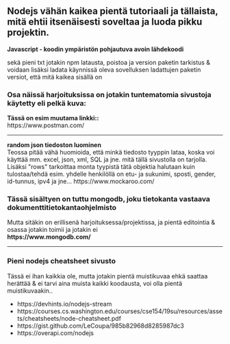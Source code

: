 <h2> Nodejs vähän kaikea pientä tutoriaali ja tällaista, mitä ehtii itsenäisesti soveltaa ja luoda pikku projektin.</h2>
<b> Javascript - koodin ympäristön pohjautuva avoin lähdekoodi</b>

sekä pieni txt jotakin npm latausta, poistoa ja version paketin tarkistus & voidaan lisäksi ladata
käynnissä oleva sovelluksen ladattujen paketin versiot, että mitä kaikea sisällä on

<h3> Osa näissä harjoituksissa on jotakin tuntematomia sivustoja käytetty eli pelkä kuva: </h3>
<b> Tässä on esim muutama linkki:: </b><br>
https://www.postman.com/
<br><hr>
<b> random json tiedoston luominen </b> <br>
Teossa pitää vähä huomioida, että minkä tiedosto tyyppin lataa, koska voi käyttää mm. excel, json, xml, SQL ja jne. mitä tällä sivustolla on tarjolla.
Lisäksi "rows" tarkoittaa monta tyypistä tätä objektia halutaan kuin tulostaa/tehdä esim. yhdelle henkilöllä on etu- ja sukunimi, sposti, gender, id-tunnus, ipv4 ja jne...
https://www.mockaroo.com/

<h3>Tässä sisältyen on tuttu mongodb, joku tietokanta vastaava dokumenttitietokantaohjelmisto </h3>
Mutta sitäkin on erillisenä harjoituksessa/projektissa, ja pientä editointia & osassa jotakin toimii ja jotakin ei <br>
<b> https://www.mongodb.com/ </b> <br>

<hr>

<h3>Pieni nodejs cheatsheet sivusto</h3>
Tässä ei ihan kaikkia ole, mutta jotakin pientä muistikuvaa ehkä saattaa herättää & ei tarvi aina muista kaikki koodausta, voi olla pientä muistikuvaakin..
<ul>
<li> https://devhints.io/nodejs-stream </li> 

 <li> https://courses.cs.washington.edu/courses/cse154/19su/resources/assets/cheatsheets/node-cheatsheet.pdf </li> 

 <li> https://gist.github.com/LeCoupa/985b82968d8285987dc3 </li> 

 <li> https://overapi.com/nodejs </li> 
  
  </ul>
